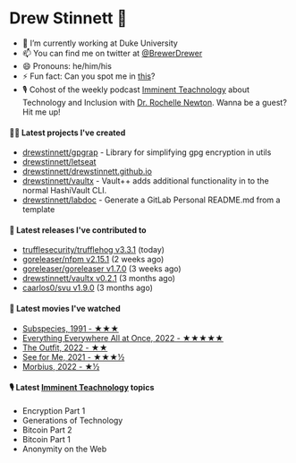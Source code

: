 
# Drew Stinnett 👋

- 🔭 I’m currently working at Duke University
- 📫 You can find me on twitter at [@BrewerDrewer](https://twitter.com/BrewerDrewer)
- 😄 Pronouns: he/him/his
- ⚡ Fun fact: Can you spot me in [this](https://www.youtube.com/watch?v=oL9WnB0qHBA)?
- 🎙 Cohost of the weekly podcast [Imminent Teachnology](https://podcast.imminentteachnology.com/) about Technology and Inclusion with [Dr. Rochelle Newton](https://www.linkedin.com/in/drrochellenewton/). Wanna be a guest? Hit me up!

#### 👨‍💻 Latest projects I've created
- [drewstinnett/gpgrap](https://github.com/drewstinnett/gpgrap) - Library for simplifying gpg encryption in utils
- [drewstinnett/letseat](https://github.com/drewstinnett/letseat)
- [drewstinnett/drewstinnett.github.io](https://github.com/drewstinnett/drewstinnett.github.io)
- [drewstinnett/vaultx](https://github.com/drewstinnett/vaultx) - Vault&#43;&#43; adds additional functionality in to the normal HashiVault CLI.
- [drewstinnett/labdoc](https://github.com/drewstinnett/labdoc) - Generate a GitLab Personal README.md from a template

#### 🚀 Latest releases I've contributed to
- [trufflesecurity/trufflehog v3.3.1](https://github.com/trufflesecurity/trufflehog/releases/tag/v3.3.1) (today)
- [goreleaser/nfpm v2.15.1](https://github.com/goreleaser/nfpm/releases/tag/v2.15.1) (2 weeks ago)
- [goreleaser/goreleaser v1.7.0](https://github.com/goreleaser/goreleaser/releases/tag/v1.7.0) (3 weeks ago)
- [drewstinnett/vaultx v0.2.1](https://github.com/drewstinnett/vaultx/releases/tag/v0.2.1) (3 months ago)
- [caarlos0/svu v1.9.0](https://github.com/caarlos0/svu/releases/tag/v1.9.0) (3 months ago)

#### 🍿 Latest movies I've watched
- [Subspecies, 1991 - ★★★](https://letterboxd.com/mondodrew/film/subspecies/)
- [Everything Everywhere All at Once, 2022 - ★★★★★](https://letterboxd.com/mondodrew/film/everything-everywhere-all-at-once/)
- [The Outfit, 2022 - ★★](https://letterboxd.com/mondodrew/film/the-outfit-2022/)
- [See for Me, 2021 - ★★★½](https://letterboxd.com/mondodrew/film/see-for-me/)
- [Morbius, 2022 - ★½](https://letterboxd.com/mondodrew/film/morbius/1/)

#### 🎙 Latest [Imminent Teachnology](https://podcast.imminentteachnology.com/) topics
- Encryption Part 1
- Generations of Technology
- Bitcoin Part 2
- Bitcoin Part 1
- Anonymity on the Web